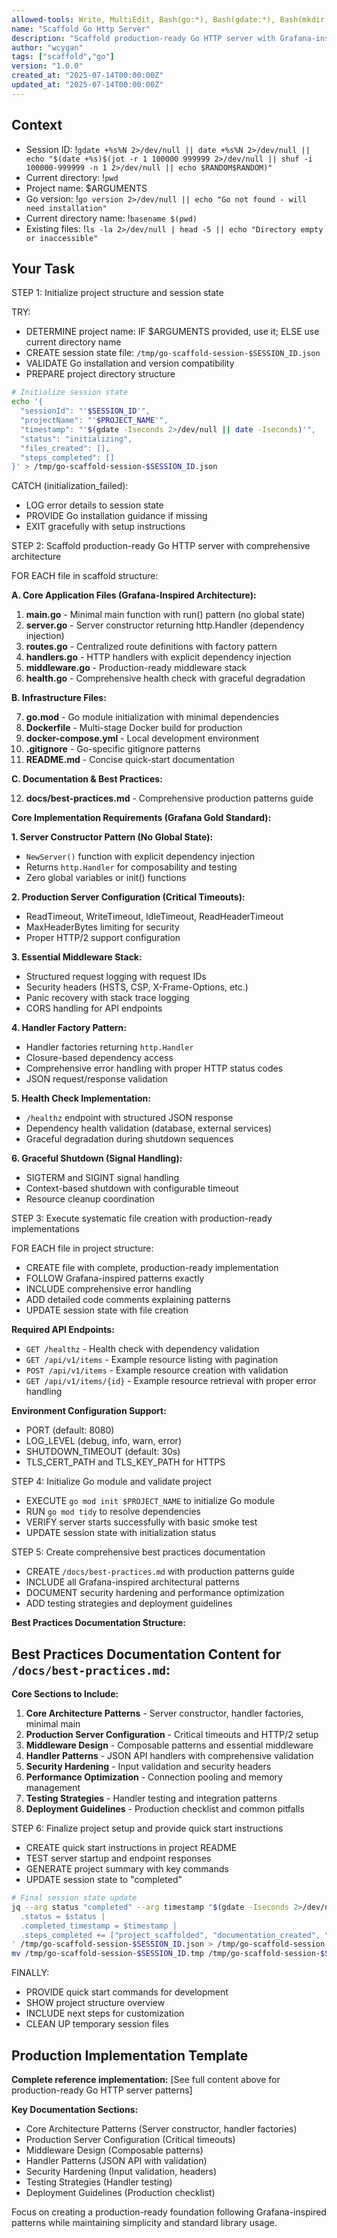 ```yaml
---
allowed-tools: Write, MultiEdit, Bash(go:*), Bash(gdate:*), Bash(mkdir:*), Bash(cd:*), Bash(pwd:*), Bash(touch:*), Bash(echo:*)
name: "Scaffold Go Http Server"
description: "Scaffold production-ready Go HTTP server with Grafana-inspired patterns and comprehensive best practices"
author: "wcygan"
tags: ["scaffold","go"]
version: "1.0.0"
created_at: "2025-07-14T00:00:00Z"
updated_at: "2025-07-14T00:00:00Z"
---
```


## Context

- Session ID: !`gdate +%s%N 2>/dev/null || date +%s%N 2>/dev/null || echo "$(date +%s)$(jot -r 1 100000 999999 2>/dev/null || shuf -i 100000-999999 -n 1 2>/dev/null || echo $RANDOM$RANDOM)"`
- Current directory: !`pwd`
- Project name: $ARGUMENTS
- Go version: !`go version 2>/dev/null || echo "Go not found - will need installation"`
- Current directory name: !`basename $(pwd)`
- Existing files: !`ls -la 2>/dev/null | head -5 || echo "Directory empty or inaccessible"`

## Your Task

STEP 1: Initialize project structure and session state

TRY:

- DETERMINE project name: IF $ARGUMENTS provided, use it; ELSE use current directory name
- CREATE session state file: `/tmp/go-scaffold-session-$SESSION_ID.json`
- VALIDATE Go installation and version compatibility
- PREPARE project directory structure

```bash
# Initialize session state
echo '{
  "sessionId": "'$SESSION_ID'",
  "projectName": "'$PROJECT_NAME'",
  "timestamp": "'$(gdate -Iseconds 2>/dev/null || date -Iseconds)'",
  "status": "initializing",
  "files_created": [],
  "steps_completed": []
}' > /tmp/go-scaffold-session-$SESSION_ID.json
```

CATCH (initialization_failed):

- LOG error details to session state
- PROVIDE Go installation guidance if missing
- EXIT gracefully with setup instructions

STEP 2: Scaffold production-ready Go HTTP server with comprehensive architecture

FOR EACH file in scaffold structure:

**A. Core Application Files (Grafana-Inspired Architecture):**

1. **main.go** - Minimal main function with run() pattern (no global state)
2. **server.go** - Server constructor returning http.Handler (dependency injection)
3. **routes.go** - Centralized route definitions with factory pattern
4. **handlers.go** - HTTP handlers with explicit dependency injection
5. **middleware.go** - Production-ready middleware stack
6. **health.go** - Comprehensive health check with graceful degradation

**B. Infrastructure Files:**

7. **go.mod** - Go module initialization with minimal dependencies
8. **Dockerfile** - Multi-stage Docker build for production
9. **docker-compose.yml** - Local development environment
10. **.gitignore** - Go-specific gitignore patterns
11. **README.md** - Concise quick-start documentation

**C. Documentation & Best Practices:**

12. **docs/best-practices.md** - Comprehensive production patterns guide

**Core Implementation Requirements (Grafana Gold Standard):**

**1. Server Constructor Pattern (No Global State):**

- `NewServer()` function with explicit dependency injection
- Returns `http.Handler` for composability and testing
- Zero global variables or init() functions

**2. Production Server Configuration (Critical Timeouts):**

- ReadTimeout, WriteTimeout, IdleTimeout, ReadHeaderTimeout
- MaxHeaderBytes limiting for security
- Proper HTTP/2 support configuration

**3. Essential Middleware Stack:**

- Structured request logging with request IDs
- Security headers (HSTS, CSP, X-Frame-Options, etc.)
- Panic recovery with stack trace logging
- CORS handling for API endpoints

**4. Handler Factory Pattern:**

- Handler factories returning `http.Handler`
- Closure-based dependency access
- Comprehensive error handling with proper HTTP status codes
- JSON request/response validation

**5. Health Check Implementation:**

- `/healthz` endpoint with structured JSON response
- Dependency health validation (database, external services)
- Graceful degradation during shutdown sequences

**6. Graceful Shutdown (Signal Handling):**

- SIGTERM and SIGINT signal handling
- Context-based shutdown with configurable timeout
- Resource cleanup coordination

STEP 3: Execute systematic file creation with production-ready implementations

FOR EACH file in project structure:

- CREATE file with complete, production-ready implementation
- FOLLOW Grafana-inspired patterns exactly
- INCLUDE comprehensive error handling
- ADD detailed code comments explaining patterns
- UPDATE session state with file creation

**Required API Endpoints:**

- `GET /healthz` - Health check with dependency validation
- `GET /api/v1/items` - Example resource listing with pagination
- `POST /api/v1/items` - Example resource creation with validation
- `GET /api/v1/items/{id}` - Example resource retrieval with proper error handling

**Environment Configuration Support:**

- PORT (default: 8080)
- LOG_LEVEL (debug, info, warn, error)
- SHUTDOWN_TIMEOUT (default: 30s)
- TLS_CERT_PATH and TLS_KEY_PATH for HTTPS

STEP 4: Initialize Go module and validate project

- EXECUTE `go mod init $PROJECT_NAME` to initialize Go module
- RUN `go mod tidy` to resolve dependencies
- VERIFY server starts successfully with basic smoke test
- UPDATE session state with initialization status

STEP 5: Create comprehensive best practices documentation

- CREATE `/docs/best-practices.md` with production patterns guide
- INCLUDE all Grafana-inspired architectural patterns
- DOCUMENT security hardening and performance optimization
- ADD testing strategies and deployment guidelines

**Best Practices Documentation Structure:**

## Best Practices Documentation Content for `/docs/best-practices.md`:

**Core Sections to Include:**

1. **Core Architecture Patterns** - Server constructor, handler factories, minimal main
2. **Production Server Configuration** - Critical timeouts and HTTP/2 setup
3. **Middleware Design** - Composable patterns and essential middleware
4. **Handler Patterns** - JSON API handlers with comprehensive validation
5. **Security Hardening** - Input validation and security headers
6. **Performance Optimization** - Connection pooling and memory management
7. **Testing Strategies** - Handler testing and integration patterns
8. **Deployment Guidelines** - Production checklist and common pitfalls

STEP 6: Finalize project setup and provide quick start instructions

- CREATE quick start instructions in project README
- TEST server startup and endpoint responses
- GENERATE project summary with key commands
- UPDATE session state to "completed"

```bash
# Final session state update
jq --arg status "completed" --arg timestamp "$(gdate -Iseconds 2>/dev/null || date -Iseconds)" '
  .status = $status |
  .completed_timestamp = $timestamp |
  .steps_completed += ["project_scaffolded", "documentation_created", "validation_passed"]
' /tmp/go-scaffold-session-$SESSION_ID.json > /tmp/go-scaffold-session-$SESSION_ID.tmp && \
mv /tmp/go-scaffold-session-$SESSION_ID.tmp /tmp/go-scaffold-session-$SESSION_ID.json
```

FINALLY:

- PROVIDE quick start commands for development
- SHOW project structure overview
- INCLUDE next steps for customization
- CLEAN UP temporary session files

## Production Implementation Template

**Complete reference implementation:** [See full content above for production-ready Go HTTP server patterns]

**Key Documentation Sections:**

- Core Architecture Patterns (Server constructor, handler factories)
- Production Server Configuration (Critical timeouts)
- Middleware Design (Composable patterns)
- Handler Patterns (JSON API with validation)
- Security Hardening (Input validation, headers)
- Testing Strategies (Handler testing)
- Deployment Guidelines (Production checklist)

Focus on creating a production-ready foundation following Grafana-inspired patterns while maintaining simplicity and standard library usage.